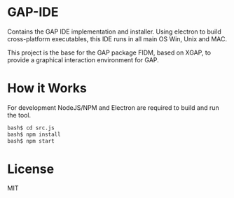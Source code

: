 # GAP-IDE

Contains the GAP IDE implementation and installer. Using electron to build 
cross-platform executables, this IDE runs in all main OS Win, Unix and MAC.

This project is the base for the GAP package FIDM, based on XGAP, to provide
a graphical interaction environment for GAP.

# How it Works 

For development NodeJS/NPM and Electron are required to build and run the tool.

```bash
bash$ cd src.js
bash$ npm install
bash$ npm start
```

# License

MIT